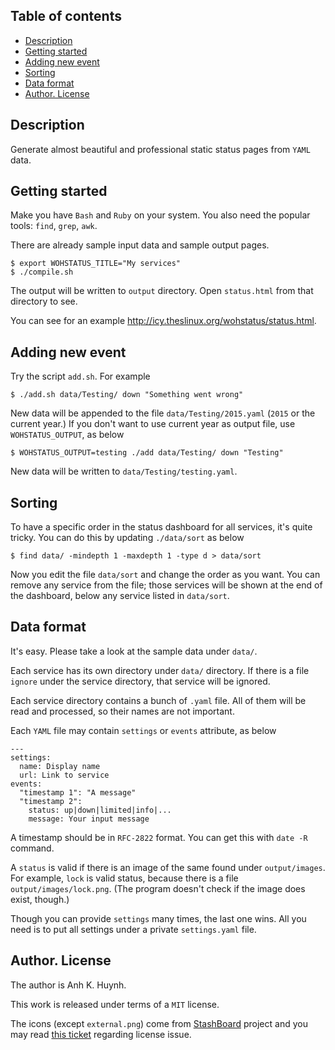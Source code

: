 ## Table of contents

* [Description](#description)
* [Getting started](#getting-started)
* [Adding new event](#adding-new-event)
* [Sorting](#sorting)
* [Data format](#data-format)
* [Author. License](#author-license)

## Description

Generate almost beautiful and professional static status pages
from `YAML` data.

## Getting started

Make you have `Bash` and `Ruby` on your system.
You also need the popular tools: `find`, `grep`, `awk`.

There are already sample input data and sample output pages.

    $ export WOHSTATUS_TITLE="My services"
    $ ./compile.sh

The output will be written to `output` directory.
Open `status.html` from that directory to see.

You can see for an example http://icy.theslinux.org/wohstatus/status.html.

## Adding new event

Try the script `add.sh`. For example

    $ ./add.sh data/Testing/ down "Something went wrong"

New data will be appended to the file `data/Testing/2015.yaml`
(`2015` or the current year.) If you don't want to use current year
as output file, use `WOHSTATUS_OUTPUT`, as below

    $ WOHSTATUS_OUTPUT=testing ./add data/Testing/ down "Testing"

New data will be written to `data/Testing/testing.yaml`.

## Sorting

To have a specific order in the status dashboard for all services,
it's quite tricky. You can do this by updating `./data/sort` as below

    $ find data/ -mindepth 1 -maxdepth 1 -type d > data/sort

Now you edit the file `data/sort` and change the order as you want.
You can remove any service from the file; those services will be
shown at the end of the dashboard, below any service listed in `data/sort`.

## Data format

It's easy. Please take a look at the sample data under `data/`.

Each service has its own directory under `data/` directory.
If there is a file `ignore` under the service directory,
that service will be ignored.

Each service directory contains a bunch of `.yaml` file.
All of them will be read and processed, so their names are not important.

Each `YAML` file may contain `settings` or `events` attribute, as below

    ---
    settings:
      name: Display name
      url: Link to service
    events:
      "timestamp 1": "A message"
      "timestamp 2":
        status: up|down|limited|info|...
        message: Your input message

A timestamp should be in `RFC-2822` format. You can get this
with `date -R` command.

A `status` is valid if there is an image of the same found under
`output/images`. For example, `lock` is valid status, because
there is a file `output/images/lock.png`.
(The program doesn't check if the image does exist, though.)

Though you can provide `settings` many times, the last one wins.
All you need is to put all settings under a private `settings.yaml` file.

## Author. License

The author is Anh K. Huynh.

This work is released under terms of a `MIT` license.

The icons (except `external.png`)
come from [StashBoard](https://github.com/twilio/stashboard/) project
and you may read [this ticket](https://github.com/twilio/stashboard/issues/76)
regarding license issue.
